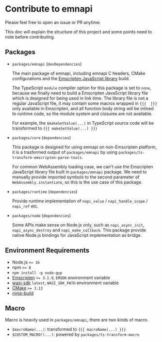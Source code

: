 # Contribute to emnapi

Please feel free to open an issue or PR anytime.

This doc will explain the structure of this project and some points need to note before contributing.

## Packages

- `packages/emnapi` (`devDependencies`)

    The main package of emnapi, including emnapi C headers, CMake configurations and
    the [Emscripten JavaScript library](https://emscripten.org/docs/porting/connecting_cpp_and_javascript/Interacting-with-code.html#implement-a-c-api-in-javascript) build.

    The TypeScript `module` compiler option for this package is set to `none`, because we finally need to build
    a Emscripten JavaScript library file which is designed for being used in link time. The library file is not
    a regular JavaScript file, it may contain some macros wrapped in `{{{  }}}` only available in Emscripten,
    and all function body string will be inlined to runtime code, so the module system and closures are not
    available.

    For example, the `$makeSetValue(...)` in TypeScript source code will be transformed to `{{{ makeSetValue(...) }}}`

- `packages/core` (`dependencies`)

    This package is designed for using emnapi on non-Emscripten platform, it is a trasformed output of `packages/emnapi`
    by using `packages/ts-transform-emscripten-parse-tools`.
    
    For common WebAssembly loading case, we can't use the Emscripten JavaScript library file built in `packages/emnapi` package.
    We need to manually provide imported symbols to the second parameter of `WebAssembly.instantiate`,
    so this is the use case of this package.

- `packages/runtime` (`dependencies`)

    Provide runtime implementation of `napi_value` / `napi_handle_scope` / `napi_ref` etc.

- `packages/node` (`dependencies`)

    Some APIs make sense on Node.js only, such as `napi_async_init`, `napi_async_destroy` and `napi_make_callback`.
    This package provide native Node.js bindings for JavaScript implementation as bridge.

## Environment Requirements

- Node.js `>= 16`
- npm `>= 8`
- `npm install -g node-gyp`
- [Emscripten](https://github.com/emscripten-core/emscripten) `>= 3.1.9`, `EMSDK` environment variable
- [wasi-sdk](https://github.com/WebAssembly/wasi-sdk) `latest`, `WASI_SDK_PATH` environment variable
- [CMake](https://github.com/Kitware/CMake) `>= 3.13`
- [ninja-build](https://github.com/ninja-build/ninja)

## Macro

Macro is heavily used in `packages/emnapi`, there are two kinds of macro.

- `$macroName(...)`: transformed to `{{{ macroName(...) }}}`
- `$CUSTOM_MACRO!(...)`: powered by `packages/ts-transform-macro`
